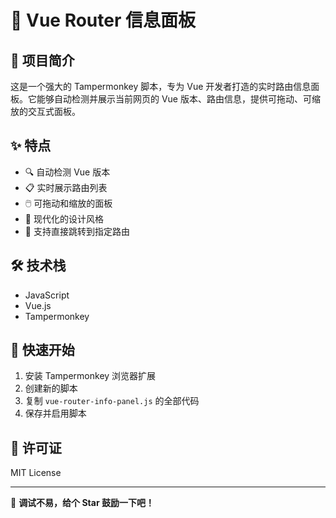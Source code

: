 # 🚀 Vue Router 信息面板

## 🌟 项目简介

这是一个强大的 Tampermonkey 脚本，专为 Vue 开发者打造的实时路由信息面板。它能够自动检测并展示当前网页的 Vue 版本、路由信息，提供可拖动、可缩放的交互式面板。

## ✨ 特点

- 🔍 自动检测 Vue 版本
- 📋 实时展示路由列表
- 🖱️ 可拖动和缩放的面板
- 🌈 现代化的设计风格
- 🔗 支持直接跳转到指定路由

## 🛠️ 技术栈

- JavaScript
- Vue.js
- Tampermonkey

## 🚀 快速开始

1. 安装 Tampermonkey 浏览器扩展
2. 创建新的脚本
3. 复制 `vue-router-info-panel.js` 的全部代码
4. 保存并启用脚本

## 📄 许可证

MIT License

---

🎉 **调试不易，给个 Star 鼓励一下吧！**
